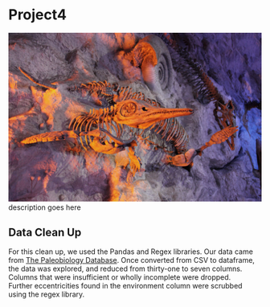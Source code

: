 # Project4
![alt text](read_me_header.jpg)
description goes here

## Data Clean Up
   For this clean up, we used the Pandas and Regex libraries. Our data came from [The Paleobiology Database](https://paleobiodb.org/#/). Once converted from CSV to dataframe, the data was explored, and reduced from thirty-one to seven columns. Columns that were insufficient or wholly incomplete were dropped.\
   Further eccentricities found in the environment column were scrubbed using the regex library.